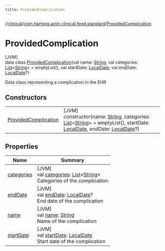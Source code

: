 ```yaml
---
title: ProvidedComplication
---
```

//[clinical](../../../index.html)/[com.hartwig.actin.clinical.feed.standard](../index.html)/[ProvidedComplication](index.html)



# ProvidedComplication



[JVM]\
data class [ProvidedComplication](index.html)(val name: [String](https://kotlinlang.org/api/latest/jvm/stdlib/kotlin/-string/index.html), val categories: [List](https://kotlinlang.org/api/latest/jvm/stdlib/kotlin.collections/-list/index.html)&lt;[String](https://kotlinlang.org/api/latest/jvm/stdlib/kotlin/-string/index.html)&gt; = emptyList(), val startDate: [LocalDate](https://docs.oracle.com/javase/8/docs/api/java/time/LocalDate.html), val endDate: [LocalDate](https://docs.oracle.com/javase/8/docs/api/java/time/LocalDate.html)?)

Data class representing a complication in the EHR



## Constructors


| | |
|---|---|
| [ProvidedComplication](-provided-complication.html) | [JVM]<br>constructor(name: [String](https://kotlinlang.org/api/latest/jvm/stdlib/kotlin/-string/index.html), categories: [List](https://kotlinlang.org/api/latest/jvm/stdlib/kotlin.collections/-list/index.html)&lt;[String](https://kotlinlang.org/api/latest/jvm/stdlib/kotlin/-string/index.html)&gt; = emptyList(), startDate: [LocalDate](https://docs.oracle.com/javase/8/docs/api/java/time/LocalDate.html), endDate: [LocalDate](https://docs.oracle.com/javase/8/docs/api/java/time/LocalDate.html)?) |


## Properties


| Name | Summary |
|---|---|
| [categories](categories.html) | [JVM]<br>val [categories](categories.html): [List](https://kotlinlang.org/api/latest/jvm/stdlib/kotlin.collections/-list/index.html)&lt;[String](https://kotlinlang.org/api/latest/jvm/stdlib/kotlin/-string/index.html)&gt;<br>Categories of the complication |
| [endDate](end-date.html) | [JVM]<br>val [endDate](end-date.html): [LocalDate](https://docs.oracle.com/javase/8/docs/api/java/time/LocalDate.html)?<br>End date of the complication |
| [name](name.html) | [JVM]<br>val [name](name.html): [String](https://kotlinlang.org/api/latest/jvm/stdlib/kotlin/-string/index.html)<br>Name of the complication |
| [startDate](start-date.html) | [JVM]<br>val [startDate](start-date.html): [LocalDate](https://docs.oracle.com/javase/8/docs/api/java/time/LocalDate.html)<br>Start date of the complication |

